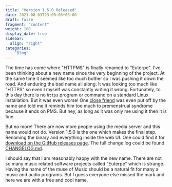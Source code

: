 ```yaml
---
title: "Version 1.5.0 Released"
date: 2021-08-03T23:00:03+03:00
draft: false
fragment: "content"
weight: 100
display_date: true
sidebar:
  align: "right"
categories:
  - "Blog"
---
```


The time has come where "HTTPMS" is finally renamed to "Euterpe". I've been thinking about a new name since the very beginning of the project. At the same time it seemed like too much bother so I was pushing it down the road. And enduring the bad name all along. It was looking too much like "HTTPS" so even I myself was constantly writing it wrong. Fortunately, to this day there is no `https` program or command on a standard Linux installation. But it was even worse! One [close friend](https://github.com/MStoykov) was even put off by the name and told me it reminds him too much to premenstrual syndrome because it ends on PMS. But hey, as long as it was only me using it then it is fine. 

But no more! There are now more people using the media server and this name would not do. Version 1.5.0 is the one which makes the final step. Renaming the binary and everything inside the web UI. One could find it for [download on the GitHub releases page](https://github.com/ironsmile/euterpe/releases/tag/v1.5.0). The full change log could be found [CHANGELOG.md](https://github.com/ironsmile/euterpe/blob/master/CHANGELOG.md#v150---2021-08-03).

I should say that I am reasonably happy with the new name. There are not so many music related software projects called "Euterpe" which is strange. Having the name of the muse of Music should be a natural fit for many a music and audio programs. But I guess everyone else missed the mark and here we are with a free and cool name.
